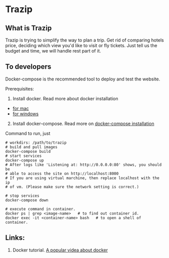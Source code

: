 # Trazip

## What is Trazip
Trazip is trying to simplify the way to plan a trip. Get rid of comparing hotels
 price, deciding which view you'd like to visit or fly tickets. Just tell us the
  budget and time, we will handle rest part of it.

## To developers
Docker-compose is the recommended tool to deploy and test the website. 

Prerequisites:
1. Install docker. Read more about docker installation 
* [for mac](https://docs.docker.com/docker-for-mac/install/)
* [for windows](https://docs.docker.com/docker-for-windows/install/)

2. Install docker-compose. 
Read more on [docker-compose installation](
    https://docs.docker.com/compose/install/)

Command to run, just

    # workdirs: /path/to/trazip
    # build and pull images
    docker-compose build
    # start services
    docker-compose up
    # After logs like 'Listening at: http://0.0.0.0:80' shows, you should be 
    # able to access the site on http://localhost:8000
    # If you are using virtual marchine, then replace localhost with the ip 
    # of vm. (Please make sure the network setting is correct.)

    # stop services
    docker-compose down

    # execute command in container.
    docker ps | grep <image-name>   # to find out container id.
    docker exec -it <container-name> bash   # to open a shell of container.

## Links:
1. Docker tutorial. [A popular videa about docker](
    https://www.youtube.com/watch?v=UV3cw4QLJLs)


